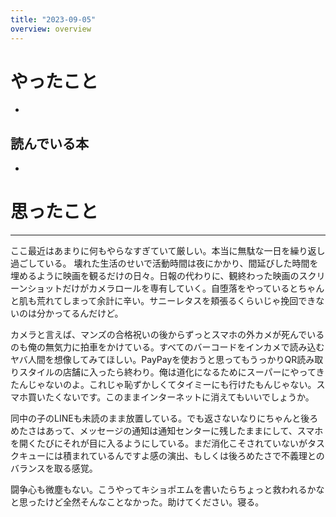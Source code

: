 ```yaml
---
title: "2023-09-05"
overview: overview
---
```


# やったこと

-

## 読んでいる本

-

# 思ったこと

---

ここ最近はあまりに何もやらなすぎていて厳しい。本当に無駄な一日を繰り返し過ごしている。
壊れた生活のせいで活動時間は夜にかかり、間延びした時間を埋めるように映画を観るだけの日々。日報の代わりに、観終わった映画のスクリーンショットだけがカメラロールを専有していく。自堕落をやっているとちゃんと肌も荒れてしまって余計に辛い。サニーレタスを頬張るくらいじゃ挽回できないのは分かってるんだけど。

カメラと言えば、マンズの合格祝いの後からずっとスマホの外カメが死んでいるのも俺の無気力に拍車をかけている。すべてのバーコードをインカメで読み込むヤバ人間を想像してみてほしい。PayPayを使おうと思ってもうっかりQR読み取りスタイルの店舗に入ったら終わり。俺は道化になるためにスーパーにやってきたんじゃないのよ。これじゃ恥ずかしくてタイミーにも行けたもんじゃない。スマホ買いたくないです。このままインターネットに消えてもいいでしょうか。

同中の子のLINEも未読のまま放置している。でも返さないなりにちゃんと後ろめたさはあって、メッセージの通知は通知センターに残したままにして、スマホを開くたびにそれが目に入るようにしている。まだ消化こそされていないがタスクキューには積まれているんですよ感の演出、もしくは後ろめたさで不義理とのバランスを取る感覚。

闘争心も微塵もない。こうやってキショポエムを書いたらちょっと救われるかなと思ったけど全然そんなことなかった。助けてください。寝る。
